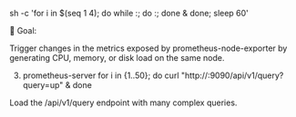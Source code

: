 sh -c 'for i in $(seq 1 4); do while :; do :; done & done; sleep 60'


🎯 Goal:

Trigger changes in the metrics exposed by prometheus-node-exporter by generating CPU, memory, or disk load on the same node.



3. prometheus-server
for i in {1..50}; do
  curl "http://<prometheus-server>:9090/api/v1/query?query=up" &
done

Load the /api/v1/query endpoint with many complex queries.